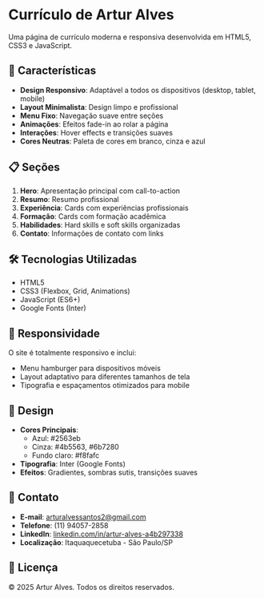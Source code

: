 # Currículo de Artur Alves

Uma página de currículo moderna e responsiva desenvolvida em HTML5, CSS3 e JavaScript.

## 🚀 Características

- **Design Responsivo**: Adaptável a todos os dispositivos (desktop, tablet, mobile)
- **Layout Minimalista**: Design limpo e profissional
- **Menu Fixo**: Navegação suave entre seções
- **Animações**: Efeitos fade-in ao rolar a página
- **Interações**: Hover effects e transições suaves
- **Cores Neutras**: Paleta de cores em branco, cinza e azul

## 📋 Seções

1. **Hero**: Apresentação principal com call-to-action
2. **Resumo**: Resumo profissional
3. **Experiência**: Cards com experiências profissionais
4. **Formação**: Cards com formação acadêmica
5. **Habilidades**: Hard skills e soft skills organizadas
6. **Contato**: Informações de contato com links

## 🛠️ Tecnologias Utilizadas

- HTML5
- CSS3 (Flexbox, Grid, Animations)
- JavaScript (ES6+)
- Google Fonts (Inter)

## 📱 Responsividade

O site é totalmente responsivo e inclui:
- Menu hamburger para dispositivos móveis
- Layout adaptativo para diferentes tamanhos de tela
- Tipografia e espaçamentos otimizados para mobile

## 🎨 Design

- **Cores Principais**: 
  - Azul: #2563eb
  - Cinza: #4b5563, #6b7280
  - Fundo claro: #f8fafc
- **Tipografia**: Inter (Google Fonts)
- **Efeitos**: Gradientes, sombras sutis, transições suaves

## 📧 Contato

- **E-mail**: arturalvessantos2@gmail.com
- **Telefone**: (11) 94057-2858
- **LinkedIn**: [linkedin.com/in/artur-alves-a4b297338](https://www.linkedin.com/in/artur-alves-a4b297338)
- **Localização**: Itaquaquecetuba - São Paulo/SP

## 📄 Licença

© 2025 Artur Alves. Todos os direitos reservados.

